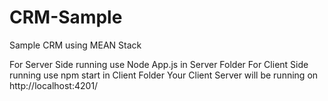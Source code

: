 # CRM-Sample
Sample CRM using MEAN Stack

For Server Side running use Node App.js in Server Folder
For Client Side running use npm start in Client Folder
Your Client Server will be running on http://localhost:4201/ 
